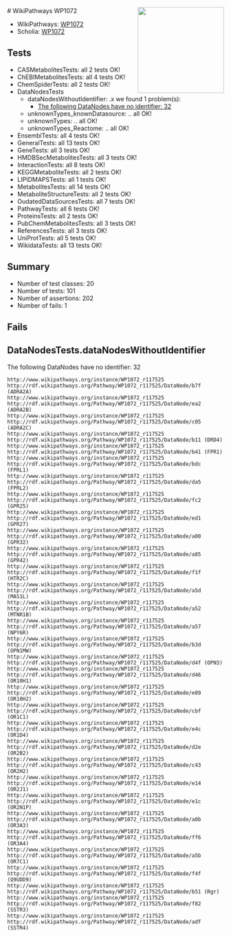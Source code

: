 <img style="float: right; width: 200px" src="https://upload.wikimedia.org/wikipedia/commons/thumb/8/83/Wplogo_with_text_500.png/640px-Wplogo_with_text_500.png" />
# WikiPathways WP1072

* WikiPathways: [WP1072](https://new.wikipathways.org/pathways/WP1072)
* Scholia: [WP1072](https://scholia.toolforge.org/wikipathways/WP1072)
## Tests
* CASMetabolitesTests: all 2 tests OK!
* ChEBIMetabolitesTests: all 4 tests OK!
* ChemSpiderTests: all 2 tests OK!
* DataNodesTests
    * dataNodesWithoutIdentifier: .x we found 1 problem(s):
        * [The following DataNodes have no identifier: 32](#8792c4d0)
    * unknownTypes_knownDatasource: .. all OK!
    * unknownTypes: .. all OK!
    * unknownTypes_Reactome: .. all OK!
* EnsemblTests: all 4 tests OK!
* GeneralTests: all 13 tests OK!
* GeneTests: all 3 tests OK!
* HMDBSecMetabolitesTests: all 3 tests OK!
* InteractionTests: all 8 tests OK!
* KEGGMetaboliteTests: all 2 tests OK!
* LIPIDMAPSTests: all 1 tests OK!
* MetabolitesTests: all 14 tests OK!
* MetaboliteStructureTests: all 2 tests OK!
* OudatedDataSourcesTests: all 7 tests OK!
* PathwayTests: all 6 tests OK!
* ProteinsTests: all 2 tests OK!
* PubChemMetabolitesTests: all 3 tests OK!
* ReferencesTests: all 3 tests OK!
* UniProtTests: all 5 tests OK!
* WikidataTests: all 13 tests OK!


## Summary

* Number of test classes: 20
* Number of tests: 101
* Number of assertions: 202
* Number of fails: 1

## Fails

<a name="8792c4d0" />

## DataNodesTests.dataNodesWithoutIdentifier

The following DataNodes have no identifier: 32
```
http://www.wikipathways.org/instance/WP1072_r117525 http://rdf.wikipathways.org/Pathway/WP1072_r117525/DataNode/b7f (ADRA2A)
http://www.wikipathways.org/instance/WP1072_r117525 http://rdf.wikipathways.org/Pathway/WP1072_r117525/DataNode/ea2 (ADRA2B)
http://www.wikipathways.org/instance/WP1072_r117525 http://rdf.wikipathways.org/Pathway/WP1072_r117525/DataNode/c05 (ADRA2C)
http://www.wikipathways.org/instance/WP1072_r117525 http://rdf.wikipathways.org/Pathway/WP1072_r117525/DataNode/b11 (DRD4)
http://www.wikipathways.org/instance/WP1072_r117525 http://rdf.wikipathways.org/Pathway/WP1072_r117525/DataNode/b41 (FPR1)
http://www.wikipathways.org/instance/WP1072_r117525 http://rdf.wikipathways.org/Pathway/WP1072_r117525/DataNode/bdc (FPRL1)
http://www.wikipathways.org/instance/WP1072_r117525 http://rdf.wikipathways.org/Pathway/WP1072_r117525/DataNode/da5 (FPRL2)
http://www.wikipathways.org/instance/WP1072_r117525 http://rdf.wikipathways.org/Pathway/WP1072_r117525/DataNode/fc2 (GPR25)
http://www.wikipathways.org/instance/WP1072_r117525 http://rdf.wikipathways.org/Pathway/WP1072_r117525/DataNode/ed1 (GPR27)
http://www.wikipathways.org/instance/WP1072_r117525 http://rdf.wikipathways.org/Pathway/WP1072_r117525/DataNode/a00 (GPR32)
http://www.wikipathways.org/instance/WP1072_r117525 http://rdf.wikipathways.org/Pathway/WP1072_r117525/DataNode/a85 (GPR42)
http://www.wikipathways.org/instance/WP1072_r117525 http://rdf.wikipathways.org/Pathway/WP1072_r117525/DataNode/f1f (HTR2C)
http://www.wikipathways.org/instance/WP1072_r117525 http://rdf.wikipathways.org/Pathway/WP1072_r117525/DataNode/a5d (MAS1L)
http://www.wikipathways.org/instance/WP1072_r117525 http://rdf.wikipathways.org/Pathway/WP1072_r117525/DataNode/a52 (MTNR1B)
http://www.wikipathways.org/instance/WP1072_r117525 http://rdf.wikipathways.org/Pathway/WP1072_r117525/DataNode/a57 (NPY6R)
http://www.wikipathways.org/instance/WP1072_r117525 http://rdf.wikipathways.org/Pathway/WP1072_r117525/DataNode/b3d (OPN1MW)
http://www.wikipathways.org/instance/WP1072_r117525 http://rdf.wikipathways.org/Pathway/WP1072_r117525/DataNode/d4f (OPN3)
http://www.wikipathways.org/instance/WP1072_r117525 http://rdf.wikipathways.org/Pathway/WP1072_r117525/DataNode/d46 (OR10H1)
http://www.wikipathways.org/instance/WP1072_r117525 http://rdf.wikipathways.org/Pathway/WP1072_r117525/DataNode/e09 (OR10H2)
http://www.wikipathways.org/instance/WP1072_r117525 http://rdf.wikipathways.org/Pathway/WP1072_r117525/DataNode/cbf (OR1C1)
http://www.wikipathways.org/instance/WP1072_r117525 http://rdf.wikipathways.org/Pathway/WP1072_r117525/DataNode/e4c (OR1D4)
http://www.wikipathways.org/instance/WP1072_r117525 http://rdf.wikipathways.org/Pathway/WP1072_r117525/DataNode/d2e (OR2B2)
http://www.wikipathways.org/instance/WP1072_r117525 http://rdf.wikipathways.org/Pathway/WP1072_r117525/DataNode/c43 (OR2H2)
http://www.wikipathways.org/instance/WP1072_r117525 http://rdf.wikipathways.org/Pathway/WP1072_r117525/DataNode/e14 (OR2J1)
http://www.wikipathways.org/instance/WP1072_r117525 http://rdf.wikipathways.org/Pathway/WP1072_r117525/DataNode/e1c (OR2N1P)
http://www.wikipathways.org/instance/WP1072_r117525 http://rdf.wikipathways.org/Pathway/WP1072_r117525/DataNode/a0b (OR3A3)
http://www.wikipathways.org/instance/WP1072_r117525 http://rdf.wikipathways.org/Pathway/WP1072_r117525/DataNode/ff6 (OR3A4)
http://www.wikipathways.org/instance/WP1072_r117525 http://rdf.wikipathways.org/Pathway/WP1072_r117525/DataNode/a5b (OR7C1)
http://www.wikipathways.org/instance/WP1072_r117525 http://rdf.wikipathways.org/Pathway/WP1072_r117525/DataNode/f4f (Q9UDD9)
http://www.wikipathways.org/instance/WP1072_r117525 http://rdf.wikipathways.org/Pathway/WP1072_r117525/DataNode/b51 (Rgr)
http://www.wikipathways.org/instance/WP1072_r117525 http://rdf.wikipathways.org/Pathway/WP1072_r117525/DataNode/f82 (SSTR3)
http://www.wikipathways.org/instance/WP1072_r117525 http://rdf.wikipathways.org/Pathway/WP1072_r117525/DataNode/adf (SSTR4)
```

